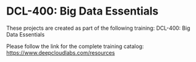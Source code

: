 # DCL-400: Big Data Essentials

These projects are created as part of the following training: DCL-400: Big Data Essentials

Please follow the link for the complete training catalog: https://www.deepcloudlabs.com/resources
